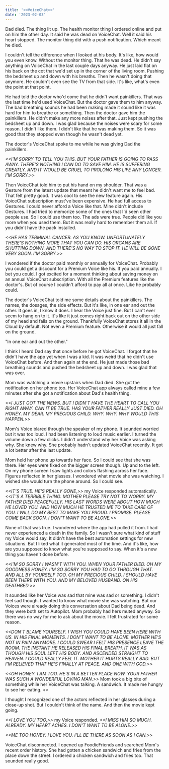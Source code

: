 ```yaml
---
title: '<<VoiceChat>>'
date: '2023-02-03'
---
```


Dad died. The thing lit up. The health monitor thing I ordered online and put on him the other day. It said he was dead on VoiceChat. Well it said his heart stopped. The monitor thing did with a push notification. Which meant he died.

I couldn't tell the difference when I looked at his body. It's like, how would you even know. Without the monitor thing. That he was dead. He didn't say anything on VoiceChat in the last couple days anyway. He just laid flat on his back on the cot that we'd set up in the corner of the living room. Pushing the bedsheet up and down with his breaths. Then he wasn't doing that anymore. He couldn't even see the TV from that side. It's like, what's even the point at that point.

He had told the doctor who'd come that he didn't want painkillers. That was the last time he'd used VoiceChat. But the doctor gave them to him anyway. The bad breathing sounds he had been making made it sound like it was hard for him to breathe or something. Then the doctor gave him the painkillers. He didn't make any more noises after that. Just kept pushing the bedsheet up and down. I was glad because the noises were scary for some reason. I didn't like them. I didn't like that he was making them. So it was good that they stopped even though he wasn't dead yet.

The doctor's VoiceChat spoke to me while he was giving Dad the painkillers. 

*<<I'M SORRY TO TELL YOU THIS. BUT YOUR FATHER IS GOING TO PASS AWAY. THERE'S NOTHING I CAN DO TO SAVE HIM. HE IS SUFFERING GREATLY. AND IT WOULD BE CRUEL TO PROLONG HIS LIFE ANY LONGER. I'M SORRY.>>* 

Then VoiceChat told him to put his hand on my shoulder. That was a Gesture from the latest update that meant he didn't want me to feel bad. That felt pretty good. It was cool to see the new feature again. His VoiceChat subscription must've been expensive. He had full access to Gestures. I could never afford a Voice like that. Mine didn't include Gestures. I had tried to memorize some of the ones that I'd seen other people use. So I could use them too. The ads were true. People did like you more when you used them. But it was really hard to remember them all. If you didn't have the pack installed.

*<<HE HAS TERMINAL CANCER. AS YOU KNOW. UNFORTUNATELY THERE'S NOTHING MORE THAT YOU CAN DO. HIS ORGANS ARE SHUTTING DOWN. AND THERE'S NO WAY TO STOP IT. HE WILL BE GONE VERY SOON. I'M SORRY.>>*

I wondered if the doctor paid monthly or annually for VoiceChat. Probably you could get a discount for a Premium Voice like his. If you paid annually. I bet you could. I got excited for a moment thinking about saving money on an annual VoiceChat subscription. With all the Premium features like the doctor's. But of course I couldn't afford to pay all at once. Like he probably could.

The doctor's VoiceChat told me some details about the painkillers. The names, the dosages, the side effects. But it's like, in one ear and out the other. It goes in, I know it does. I hear the Voice just fine. But I can't ever seem to hang on to it. It's like it just comes right back out on the other side of my head and falls on the ground. Thankfully VoiceChat stores it all in the Cloud by default. Not even a Premium feature. Otherwise it would all just fall on the ground.

"In one ear and out the other." 

I think I heard Dad say that once before he got VoiceChat. I forgot that he didn't have the app yet when I was a kid. It was weird that he didn't use VoiceChat before. And then again at the end. He just made those bad breathing sounds and pushed the bedsheet up and down. I was glad that was over.

Mom was watching a movie upstairs when Dad died. She got the notification on her phone too. Her VoiceChat app always called mine a few minutes after she got a notification about Dad's health thing.

*<<I JUST GOT THE NEWS. BUT I DIDN'T HAVE THE HEART TO CALL YOU RIGHT AWAY. CAN IT BE TRUE. HAS YOUR FATHER REALLY JUST DIED. OH HONEY. MY DEAR. MY PRECIOUS CHILD. WHY. WHY. WHY WOULD THIS HAPPEN.>>* 

Mom's Voice blared through the speaker of my phone. It sounded worried but it was too loud. I had been listening to loud music earlier. I turned the volume down a few clicks. I didn't understand why her Voice was asking why. She knew why. She probably hadn't updated VoiceChat recently. It got a lot better after the last update.

Mom held her phone up towards her face. So I could see that she was there. Her eyes were fixed on the bigger screen though. Up and to the left. On my phone screen I saw lights and colors flashing across her face. Figures reflected in her glasses. I wondered what movie she was watching. I wished she would turn the phone around. So I could see.

*<<IT'S TRUE. HE'S REALLY GONE,>>* my Voice responded automatically. *<<IT'S A TERRIBLE THING. MOTHER PLEASE TRY NOT TO WORRY. MY FATHER DIED PEACEFULLY. HIS LAST WORDS WERE ABOUT HOW MUCH HE LOVED YOU. AND HOW MUCH HE TRUSTED ME TO TAKE CARE OF YOU. I WILL DO MY BEST TO MAKE YOU PROUD. I PROMISE. PLEASE COME BACK SOON. I DON'T WANT TO BE ALONE.>>* 

None of that was true. I wondered where the app had pulled it from. I had never experienced a death in the family. So I wasn't sure what kind of stuff my Voice would say. It didn't have the best automation settings for new situations. But I liked what it generated most of the time. And it's like, how are you supposed to know what you're supposed to say. When it's a new thing you haven't done before.

*<<I'M SO SORRY I WASN'T WITH YOU. WHEN YOUR FATHER DIED. OH MY GOODNESS HONEY. I'M SO SORRY YOU HAD TO GO THROUGH THAT. AND ALL BY YOURSELF TOO. OH MY PRECIOUS CHILD. I SHOULD HAVE BEEN THERE WITH YOU. AND MY BELOVED HUSBAND. ON HIS DEATHBED.>>* 

It sounded like her Voice was sad that mine was sad or something. I didn't feel sad though. I wanted to know what movie she was watching. But our Voices were already doing this conversation about Dad being dead. And they were both set to Autopilot. Mom probably had hers muted anyway. So there was no way for me to ask about the movie. I felt frustrated for some reason.

*<<DON'T BLAME YOURSELF. I WISH YOU COULD HAVE BEEN HERE WITH US. IN HIS FINAL MOMENTS. I DON'T WANT TO BE ALONE. MOTHER HE'S NOT IN PAIN ANYMORE. I COULD SWEAR I FELT HIS PRESENCE LEAVE THE ROOM. THE INSTANT HE RELEASED HIS FINAL BREATH. IT WAS AS THOUGH HIS SOUL LEFT HIS BODY. AND ASCENDED STRAIGHT TO HEAVEN. I COULD REALLY FEEL IT. MOTHER IT HURTS REALLY BAD. BUT I'M RELIEVED THAT HE'S FINALLY AT PEACE. AND ONE WITH GOD.>>* 

*<<OH HONEY. I AM TOO. HE'S IN A BETTER PLACE NOW. YOUR FATHER WAS SUCH A WONDERFUL LOVING MAN.>>* Mom took a big bite of something while her VoiceChat was talking. A sandwich. It made me hungry to see her eating. *<<SUCH A KIND AND GENTLE HUSBAND. AND FATHER. HE LOVED YOU WITH ALL HIS HEART. I DO TOO.>>* 

I thought I recognized one of the actors reflected in her glasses during a close-up shot. But I couldn't think of the name. And then the movie kept going.

*<<I LOVE YOU TOO,>>* my Voice responded. *<<I MISS HIM SO MUCH. ALREADY. MY HEART ACHES. I DON'T WANT TO BE ALONE.>>*

*<<ME TOO HONEY. I LOVE YOU. I'LL BE THERE AS SOON AS I CAN.>>*

VoiceChat disconnected. I opened up FoodieFriends and searched Mom's recent order history. She had gotten a chicken sandwich and fries from the place down the street. I ordered a chicken sandwich and fries too. That sounded really good.